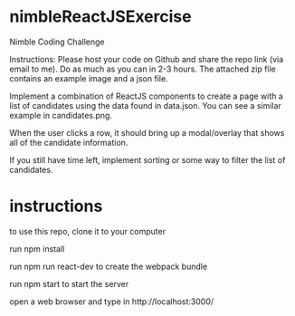 # nimbleReactJSExercise
Nimble Coding Challenge

Instructions: Please host your code on Github and share the repo link (via email to me). Do as much as you can in 2-3 hours. The attached zip file contains an example image and a json file.

Implement a combination of ReactJS components to create a page with a list of candidates using the data found in data.json. You can see a similar example in candidates.png.

When the user clicks a row, it should bring up a modal/overlay that shows all of the candidate information.

If you still have time left, implement sorting or some way to filter the list of candidates.

# instructions
to use this repo, clone it to your computer

run npm install

run npm run react-dev to create the webpack bundle

run npm start to start the server

open a web browser and type in http://localhost:3000/
